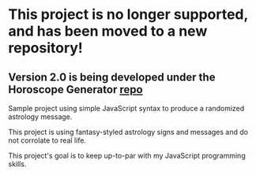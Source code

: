 # This project is no longer supported, and has been moved to a new repository!
## Version 2.0 is being developed under the Horoscope Generator [repo](https://github.com/ColinSexton-1207/Horoscope-Generator)
Sample project using simple JavaScript syntax to produce a randomized astrology message.

This project is using fantasy-styled astrology signs and messages and do not corrolate to real life.

This project's goal is to keep up-to-par with my JavaScript programming skills.
